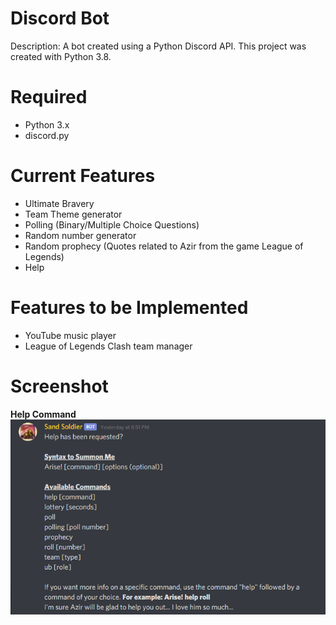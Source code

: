 # Discord Bot
Description: A bot created using a Python Discord API. This project was created with Python 3.8.

# Required
- Python 3.x
- discord.py

# Current Features
- Ultimate Bravery
- Team Theme generator
- Polling (Binary/Multiple Choice Questions)
- Random number generator
- Random prophecy (Quotes related to Azir from the game League of Legends)
- Help

# Features to be Implemented
- YouTube music player
- League of Legends Clash team manager

# Screenshot
<b>Help Command</b><br>
![Image of help command](https://github.com/Voozio/Images/blob/master/Discord%20Bot/help.png?raw=true)

